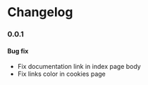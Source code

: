 # Changelog

### 0.0.1 

#### Bug fix
* Fix documentation link in index page body
* Fix links color in cookies page
